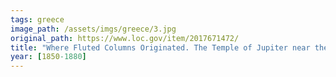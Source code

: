 ```yaml
---
tags: greece
image_path: /assets/imgs/greece/3.jpg
original_path: https://www.loc.gov/item/2017671472/
title: "Where Fluted Columns Originated. The Temple of Jupiter near the Acropolis at Athens, the original fluted column structure, and the pattern of which is now used for all first class bank buildings, lamp posts and courthouses back in America. Before this magnificent ruin there was established the first ARC relief station in Athens, where thousands of Greek sufferers from the war were cared for. Below it is the Red Cross hospital where Greek girls are learning modern nursing methods under American instruction. America came to Greece for its architecture and in return has taught Greece better standards of living"
year: [1850-1880]
---
```



